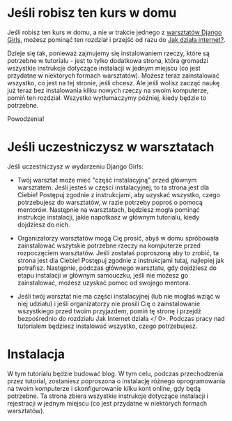 # Jeśli robisz ten kurs w domu

Jeśli robisz ten kurs w domu, a nie w trakcie jednego z [warsztatów Django Girls](https://djangogirls.org/events/), możesz pominąć ten rozdział i przejść od razu do [Jak działa internet?](../how_the_internet_works/README.md).

Dzieje się tak, ponieważ zajmujemy się instalowaniem rzeczy, które są potrzebne w tutorialu - jest to tylko dodatkowa strona, która gromadzi wszystkie instrukcje dotyczące instalacji w jednym miejscu (co jest przydatne w niektórych formach warsztatów). Możesz teraz zainstalować wszystko, co jest na tej stronie, jeśli chcesz. Ale jeśli wolisz zacząć naukę już teraz bez instalowania kilku nowych rzeczy na swoim komputerze, pomiń ten rozdział. Wszystko wytłumaczymy później, kiedy będzie to potrzebne.

Powodzenia!

# Jeśli uczestniczysz w warsztatach

Jeśli uczestniczysz w wydarzeniu Django Girls:

* Twój warsztat może mieć "część instalacyjną" przed głównym warsztatem. Jeśli jesteś w części instalacyjnej, to ta strona jest dla Ciebie! Postępuj zgodnie z instrukcjami, aby uzyskać wszystko, czego potrzebujesz do warsztatów, w razie potrzeby poproś o pomocą mentorów. Następnie na warsztatach, będziesz mogła pominąć instrukcje instalacji, jakie napotkasz w głównym tutorialu, kiedy dojdziesz do nich.
* Organizatorzy warsztatów mogą Cię prosić, abyś w domu spróbowała zainstalować wszytskie potrzebne rzeczy na komputerze przed rozpoczęciem warsztatów. Jeśli zostałaś poproszoną aby to zrobić, ta strona jest dla Ciebie! Postępuj zgodnie z instrukcjami tutaj, najlepiej jak potrafisz. Następnie, podczas głównego warsztatu, gdy dojdziesz do etapu instalacji w głównym samouczku, jeśli nie możesz go zainstalować, możesz uzyskać pomoc od swojego mentora.
* Jeśli twój warsztat nie ma części instalacyjnej (lub nie mogłaś wziąć w niej udziału) i jeśli organizatorzy nie prosili Cię o zainstalowanie wszystkiego przed twoim przyjazdem, pomiń tę stronę i przejdź bezpośrednio do rozdziału  Jak Internet działa </ 0>. Podczas pracy nad tutorialem będziesz instalować wszystko, czego potrzebujesz.</li> </ul> 
    
    # Instalacja
    
    W tym tutorialu będzie budować blog. W tym celu, podczas przechodzenia przez tutorial, zostaniesz poproszona o instalację różnego oprogramowania na twoim komputerze i skonfigurowanie kilku kont online, gdy będą potrzebne. Ta strona zbiera wszystkie instrukcje dotyczące instalacji i rejestracji w jednym miejscu (co jest przydatne w niektórych formach warsztatów).
    
    <!--sec data-title="Chromebook setup (if you're using one)"
data-id="chromebook_setup" data-collapse=true ces--> {% include "/chromebook_setup/instructions.md" %} 
    
    <!--endsec-->
    
    # Krótkie wprowadzenie do wiersza polecenia
    
    Wiele z poniższych kroków odnosi się do "konsoli", "terminala", "okna poleceń" lub "linii poleceń" - wszystkie one oznaczają to samo: okno na komputerze, w którym można wprowadzać polecenia. Gdy dojdziesz do głównego tutoriala, dowiesz się więcej o linii poleceń. For now, the main thing you need to know is how to open a command window and what it looks like: {% include "/intro_to_command_line/open_instructions.md" %}
    
    # Zainstaluj Pythona
    
    {% include "/python_installation/instructions.md" %}
    
    # Zainstaluj edytor kodu
    
    {% include "/code_editor/instructions.md" %}
    
    # Utwórz środowisko wirtualne i zainstaluj Django
    
    {% include "/django_installation/instructions.md" %}
    
    # Zainstaluj Gita
    
    {% include "/deploy/install_git.md" %}
    
    # Utwórz konto na GitHubie
    
    Go to [GitHub.com](https://www.github.com) and sign up for a new, free user account. Be sure to remember your password (add it to your password manager, if you use one).
    
    # Create a PythonAnywhere account
    
    {% include "/deploy/signup_pythonanywhere.md" %}
    
    # Start reading
    
    Congratulations, you are all set up and ready to go! If you still have some time before the workshop, it would be useful to start reading a few of the beginning chapters:
    
    * [Jak działa internet](../how_the_internet_works/README.md)
    
    * [Wprowadzenie do wiersza polecenia](../intro_to_command_line/README.md)
    
    * [Wprowadzenie do Pythona](../python_introduction/README.md)
    
    * [Czym jest Django?](../django/README.md)
    
    # Enjoy the workshop!
    
    When you begin the workshop, you'll be able to go straight to [Your first Django project!](../django_start_project/README.md) because you already covered the material in the earlier chapters.